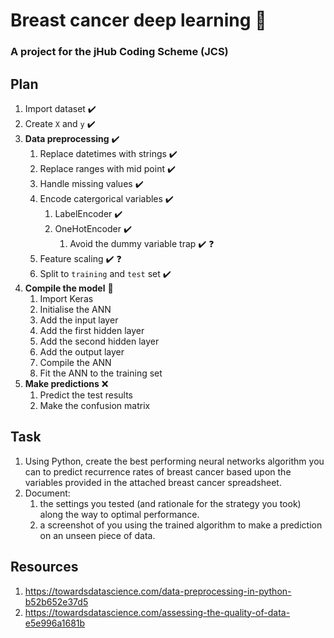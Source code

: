 # Breast cancer deep learning :snake:

### A project for the jHub Coding Scheme (JCS)

## Plan

1. Import dataset :heavy_check_mark:
1. Create `X` and `y` :heavy_check_mark:
1. **Data preprocessing** :heavy_check_mark:
	1. Replace datetimes with strings :heavy_check_mark:
	1. Replace ranges with mid point :heavy_check_mark:
	1. Handle missing values :heavy_check_mark:
	1. Encode catergorical variables :heavy_check_mark:
		1. LabelEncoder :heavy_check_mark:
		1. OneHotEncoder :heavy_check_mark:
			1. Avoid the dummy variable trap :heavy_check_mark: :question:
	1. Feature scaling :heavy_check_mark: :question:
	1. Split to `training` and `test` set :heavy_check_mark:
1. **Compile the model** :large_orange_diamond:
	1. Import Keras
	1. Initialise the ANN
	1. Add the input layer
	1. Add the first hidden layer
	1. Add the second hidden layer
	1. Add the output layer
	1. Compile the ANN
	1. Fit the ANN to the training set
1. **Make predictions** :x:
	1. Predict the test results
	1. Make the confusion matrix

## Task

1. Using Python, create the best performing neural networks algorithm you can to predict recurrence rates of breast cancer based upon the variables provided in the attached breast cancer spreadsheet.
1. Document:
	1. the settings you tested (and rationale for the strategy you took) along the way to optimal performance.
	1. a screenshot of you using the trained algorithm to make a prediction on an unseen piece of data.

## Resources

1. https://towardsdatascience.com/data-preprocessing-in-python-b52b652e37d5
1. https://towardsdatascience.com/assessing-the-quality-of-data-e5e996a1681b

